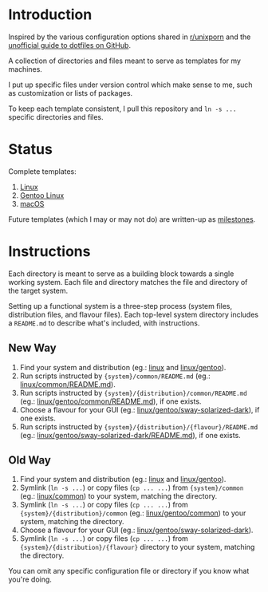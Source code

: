 # Introduction

Inspired by the various configuration options shared in
[r/unixporn](https://www.reddit.com/r/unixporn/) and the
[unofficial guide to dotfiles on GitHub](https://dotfiles.github.io).

A collection of directories and files meant to serve as templates for my
machines.

I put up specific files under version control which make sense to me, such as
customization or lists of packages.

To keep each template consistent, I pull this repository and `ln -s ...`
specific directories and files.

# Status

Complete templates:

1. [Linux](linux/common)
2. [Gentoo Linux](linux/gentoo)
3. [macOS](macos/common)

Future templates (which I may or may not do) are written-up as [milestones](https://github.com/ganiulis/dotfiles/milestones).

# Instructions

Each directory is meant to serve as a building block towards a single working system. Each file and directory matches the file and directory of the target system. 

Setting up a functional system is a three-step process (system files, distribution files, and flavour files). Each top-level system directory includes a `README.md` to describe what's included, with instructions.

## New Way

1. Find your system and distribution (eg.: [linux]() and [linux/gentoo]()).
2. Run scripts instructed by `{system}/common/README.md` (eg.: [linux/common/README.md]()).
3. Run scripts instructed by `{system}/{distribution}/common/README.md` (eg.: [linux/gentoo/common/README.md]()), if one exists.
4. Choose a flavour for your GUI (eg.: [linux/gentoo/sway-solarized-dark]()), if one exists.
5. Run scripts instructed by `{system}/{distribution}/{flavour}/README.md` (eg.: [linux/gentoo/sway-solarized-dark/README.md]()), if one exists.

## Old Way

1. Find your system and distribution (eg.: [linux]() and [linux/gentoo]()).
2. Symlink (`ln -s ...`) or copy files (`cp ... ...`) from `{system}/common` (eg.: [linux/common]()) to your system, matching the directory.
3. Symlink (`ln -s ...`) or copy files (`cp ... ...`) from `{system}/{distribution}/common` (eg.: [linux/gentoo/common]()) to your system, matching the directory.
4. Choose a flavour for your GUI (eg.: [linux/gentoo/sway-solarized-dark]()).
5. Symlink (`ln -s ...`) or copy files (`cp ... ...`) from `{system}/{distribution}/{flavour}` directory to your system, matching the directory.

You can omit any specific configuration file or directory if you know what you're doing.
